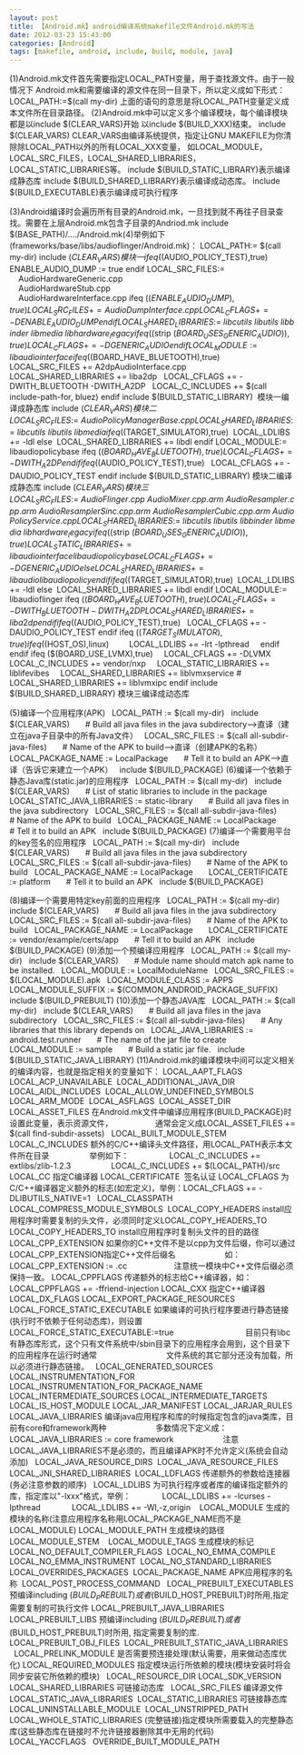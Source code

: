 ```yaml
---
layout: post
title: 【Android.mk】android编译系统makefile文件Android.mk的写法
date: 2012-03-23 15:43:00
categories: [Android]
tags: [makefile, android, include, build, module, java]
---
```

(1)Android.mk文件首先需要指定LOCAL_PATH变量，用于查找源文件。由于一般情况下
Android.mk和需要编译的源文件在同一目录下，所以定义成如下形式：
LOCAL_PATH:=$(call my-dir)
上面的语句的意思是将LOCAL_PATH变量定义成本文件所在目录路径。
(2)Android.mk中可以定义多个编译模块，每个编译模块都是以include $(CLEAR_VARS)开始
以include $(BUILD_XXX)结束。
include $(CLEAR_VARS)
CLEAR_VARS由编译系统提供，指定让GNU MAKEFILE为你清除除LOCAL_PATH以外的所有LOCAL_XXX变量，
如LOCAL_MODULE，LOCAL_SRC_FILES，LOCAL_SHARED_LIBRARIES，LOCAL_STATIC_LIBRARIES等。
include $(BUILD_STATIC_LIBRARY)表示编译成静态库
include $(BUILD_SHARED_LIBRARY)表示编译成动态库。
include $(BUILD_EXECUTABLE)表示编译成可执行程序

(3)Android编译时会遍历所有目录的Android.mk，一旦找到就不再往子目录查找。需要在上层Android.mk包含子目录的Andriod.mk
include $(BASE_PATH)/..../Android.mk(4)举例如下(frameworks/base/libs/audioflinger/Android.mk)：
LOCAL_PATH:= $(call my-dir)
include $(CLEAR_VARS)  模块一
ifeq ($(AUDIO_POLICY_TEST),true)
  ENABLE_AUDIO_DUMP := true
endif
LOCAL_SRC_FILES:= \
    AudioHardwareGeneric.cpp \
    AudioHardwareStub.cpp \
    AudioHardwareInterface.cpp
ifeq ($(ENABLE_AUDIO_DUMP),true)
  LOCAL_SRC_FILES += AudioDumpInterface.cpp
  LOCAL_CFLAGS += -DENABLE_AUDIO_DUMP
endif
LOCAL_SHARED_LIBRARIES := \
    libcutils \
    libutils \
    libbinder \
    libmedia \
    libhardware_legacy
ifeq ($(strip $(BOARD_USES_GENERIC_AUDIO)),true)
  LOCAL_CFLAGS += -DGENERIC_AUDIO
endif
LOCAL_MODULE:= libaudiointerface
ifeq ($(BOARD_HAVE_BLUETOOTH),true)
  LOCAL_SRC_FILES += A2dpAudioInterface.cpp
  LOCAL_SHARED_LIBRARIES += liba2dp
  LOCAL_CFLAGS += -DWITH_BLUETOOTH -DWITH_A2DP
  LOCAL_C_INCLUDES += $(call include-path-for, bluez)
endif
include $(BUILD_STATIC_LIBRARY)  模块一编译成静态库
include $(CLEAR_VARS)  模块二
LOCAL_SRC_FILES:=               \
    AudioPolicyManagerBase.cpp
LOCAL_SHARED_LIBRARIES := \
    libcutils \
    libutils \
    libmedia
ifeq ($(TARGET_SIMULATOR),true)
 LOCAL_LDLIBS += -ldl
else
 LOCAL_SHARED_LIBRARIES += libdl
endif
LOCAL_MODULE:= libaudiopolicybase
ifeq ($(BOARD_HAVE_BLUETOOTH),true)
  LOCAL_CFLAGS += -DWITH_A2DP
endif
ifeq ($(AUDIO_POLICY_TEST),true)
  LOCAL_CFLAGS += -DAUDIO_POLICY_TEST
endif
include $(BUILD_STATIC_LIBRARY) 模块二编译成静态库
include $(CLEAR_VARS) 模块三
LOCAL_SRC_FILES:=               \
    AudioFlinger.cpp            \
    AudioMixer.cpp.arm          \
    AudioResampler.cpp.arm      \
    AudioResamplerSinc.cpp.arm  \
    AudioResamplerCubic.cpp.arm \
    AudioPolicyService.cpp
LOCAL_SHARED_LIBRARIES := \
    libcutils \
    libutils \
    libbinder \
    libmedia \
    libhardware_legacy
ifeq ($(strip $(BOARD_USES_GENERIC_AUDIO)),true)
  LOCAL_STATIC_LIBRARIES += libaudiointerface libaudiopolicybase
  LOCAL_CFLAGS += -DGENERIC_AUDIO
else
  LOCAL_SHARED_LIBRARIES += libaudio libaudiopolicy
endif
ifeq ($(TARGET_SIMULATOR),true)
 LOCAL_LDLIBS += -ldl
else
 LOCAL_SHARED_LIBRARIES += libdl
endif
LOCAL_MODULE:= libaudioflinger
ifeq ($(BOARD_HAVE_BLUETOOTH),true)
  LOCAL_CFLAGS += -DWITH_BLUETOOTH -DWITH_A2DP
  LOCAL_SHARED_LIBRARIES += liba2dp
endif
ifeq ($(AUDIO_POLICY_TEST),true)
  LOCAL_CFLAGS += -DAUDIO_POLICY_TEST
endif
ifeq ($(TARGET_SIMULATOR),true)
    ifeq ($(HOST_OS),linux)
        LOCAL_LDLIBS += -lrt -lpthread
    endif
endif
ifeq ($(BOARD_USE_LVMX),true)
    LOCAL_CFLAGS += -DLVMX
    LOCAL_C_INCLUDES += vendor/nxp
    LOCAL_STATIC_LIBRARIES += liblifevibes
    LOCAL_SHARED_LIBRARIES += liblvmxservice
#    LOCAL_SHARED_LIBRARIES += liblvmxipc
endif
include $(BUILD_SHARED_LIBRARY) 模块三编译成动态库

(5)编译一个应用程序(APK)
  LOCAL_PATH := $(call my-dir)
  include $(CLEAR_VARS)
   
  # Build all java files in the java subdirectory-->直译（建立在java子目录中的所有Java文件）
  LOCAL_SRC_FILES := $(call all-subdir-java-files)
   
  # Name of the APK to build-->直译（创建APK的名称）
  LOCAL_PACKAGE_NAME := LocalPackage
   
  # Tell it to build an APK-->直译（告诉它来建立一个APK）
  include $(BUILD_PACKAGE)
(6)编译一个依赖于静态Java库(static.jar)的应用程序
  LOCAL_PATH := $(call my-dir)
  include $(CLEAR_VARS)
   
  # List of static libraries to include in the package
  LOCAL_STATIC_JAVA_LIBRARIES := static-library
   
  # Build all java files in the java subdirectory
  LOCAL_SRC_FILES := $(call all-subdir-java-files)
   
  # Name of the APK to build
  LOCAL_PACKAGE_NAME := LocalPackage
   
  # Tell it to build an APK
  include $(BUILD_PACKAGE)
(7)编译一个需要用平台的key签名的应用程序
  LOCAL_PATH := $(call my-dir)
  include $(CLEAR_VARS)
   
  # Build all java files in the java subdirectory
  LOCAL_SRC_FILES := $(call all-subdir-java-files)
   
  # Name of the APK to build
  LOCAL_PACKAGE_NAME := LocalPackage
   
  LOCAL_CERTIFICATE := platform
   
  # Tell it to build an APK
  include $(BUILD_PACKAGE)

(8)编译一个需要用特定key前面的应用程序
  LOCAL_PATH := $(call my-dir)
  include $(CLEAR_VARS)
   
  # Build all java files in the java subdirectory
  LOCAL_SRC_FILES := $(call all-subdir-java-files)
   
  # Name of the APK to build
  LOCAL_PACKAGE_NAME := LocalPackage
   
  LOCAL_CERTIFICATE := vendor/example/certs/app
   
  # Tell it to build an APK
  include $(BUILD_PACKAGE)
(9)添加一个预编译应用程序
  LOCAL_PATH := $(call my-dir)
  include $(CLEAR_VARS)
   
  # Module name should match apk name to be installed.
  LOCAL_MODULE := LocalModuleName
  LOCAL_SRC_FILES := $(LOCAL_MODULE).apk
  LOCAL_MODULE_CLASS := APPS
  LOCAL_MODULE_SUFFIX := $(COMMON_ANDROID_PACKAGE_SUFFIX)
   
  include $(BUILD_PREBUILT)
(10)添加一个静态JAVA库
  LOCAL_PATH := $(call my-dir)
  include $(CLEAR_VARS)
   
  # Build all java files in the java subdirectory
  LOCAL_SRC_FILES := $(call all-subdir-java-files)
   
  # Any libraries that this library depends on
  LOCAL_JAVA_LIBRARIES := android.test.runner
   
  # The name of the jar file to create
  LOCAL_MODULE := sample
   
  # Build a static jar file.
  include $(BUILD_STATIC_JAVA_LIBRARY)
(11)Android.mk的编译模块中间可以定义相关的编译内容，也就是指定相关的变量如下：
LOCAL_AAPT_FLAGS
LOCAL_ACP_UNAVAILABLE 
LOCAL_ADDITIONAL_JAVA_DIR 
 
LOCAL_AIDL_INCLUDES 
LOCAL_ALLOW_UNDEFINED_SYMBOLS 
LOCAL_ARM_MODE 
LOCAL_ASFLAGS 
LOCAL_ASSET_DIR 
LOCAL_ASSET_FILES 在Android.mk文件中编译应用程序(BUILD_PACKAGE)时设置此变量，表示资源文件，
                  通常会定义成LOCAL_ASSET_FILES += $(call find-subdir-assets)
 
LOCAL_BUILT_MODULE_STEM  
LOCAL_C_INCLUDES 额外的C/C++编译头文件路径，用LOCAL_PATH表示本文件所在目录
                 举例如下：
                 LOCAL_C_INCLUDES += extlibs/zlib-1.2.3
                 LOCAL_C_INCLUDES += $(LOCAL_PATH)/src 
 
LOCAL_CC 指定C编译器
LOCAL_CERTIFICATE  签名认证
LOCAL_CFLAGS 为C/C++编译器定义额外的标志(如宏定义)，举例：LOCAL_CFLAGS += -DLIBUTILS_NATIVE=1
 
LOCAL_CLASSPATH 
LOCAL_COMPRESS_MODULE_SYMBOLS 
LOCAL_COPY_HEADERS install应用程序时需要复制的头文件，必须同时定义LOCAL_COPY_HEADERS_TO
 
LOCAL_COPY_HEADERS_TO install应用程序时复制头文件的目的路径
LOCAL_CPP_EXTENSION 如果你的C++文件不是以cpp为文件后缀，你可以通过LOCAL_CPP_EXTENSION指定C++文件后缀名 
                    如：LOCAL_CPP_EXTENSION := .cc
                    注意统一模块中C++文件后缀必须保持一致。
LOCAL_CPPFLAGS 传递额外的标志给C++编译器，如：LOCAL_CPPFLAGS += -ffriend-injection
LOCAL_CXX 指定C++编译器
 
LOCAL_DX_FLAGS
LOCAL_EXPORT_PACKAGE_RESOURCES
LOCAL_FORCE_STATIC_EXECUTABLE 如果编译的可执行程序要进行静态链接(执行时不依赖于任何动态库)，则设置LOCAL_FORCE_STATIC_EXECUTABLE:=true 
                              目前只有libc有静态库形式，这个只有文件系统中/sbin目录下的应用程序会用到，这个目录下的应用程序在运行时通常
                              文件系统的其它部分还没有加载，所以必须进行静态链接。
 
LOCAL_GENERATED_SOURCES
 
LOCAL_INSTRUMENTATION_FOR
LOCAL_INSTRUMENTATION_FOR_PACKAGE_NAME
LOCAL_INTERMEDIATE_SOURCES
LOCAL_INTERMEDIATE_TARGETS
LOCAL_IS_HOST_MODULE
LOCAL_JAR_MANIFEST
LOCAL_JARJAR_RULES
LOCAL_JAVA_LIBRARIES 编译java应用程序和库的时候指定包含的java类库，目前有core和framework两种
                     多数情况下定义成：LOCAL_JAVA_LIBRARIES := core framework
                     注意LOCAL_JAVA_LIBRARIES不是必须的，而且编译APK时不允许定义(系统会自动添加)
 
LOCAL_JAVA_RESOURCE_DIRS 
LOCAL_JAVA_RESOURCE_FILES 
LOCAL_JNI_SHARED_LIBRARIES 
LOCAL_LDFLAGS 传递额外的参数给连接器(务必注意参数的顺序)
 
LOCAL_LDLIBS 为可执行程序或者库的编译指定额外的库，指定库以"-lxxx"格式，举例：
             LOCAL_LDLIBS += -lcurses -lpthread
             LOCAL_LDLIBS += -Wl,-z,origin 
 
LOCAL_MODULE 生成的模块的名称(注意应用程序名称用LOCAL_PACKAGE_NAME而不是LOCAL_MODULE)
LOCAL_MODULE_PATH 生成模块的路径
 
LOCAL_MODULE_STEM 
 
LOCAL_MODULE_TAGS 生成模块的标记 
 
LOCAL_NO_DEFAULT_COMPILER_FLAGS 
LOCAL_NO_EMMA_COMPILE 
LOCAL_NO_EMMA_INSTRUMENT 
LOCAL_NO_STANDARD_LIBRARIES 
LOCAL_OVERRIDES_PACKAGES 
LOCAL_PACKAGE_NAME APK应用程序的名称 
LOCAL_POST_PROCESS_COMMAND
 
LOCAL_PREBUILT_EXECUTABLES 预编译including $(BUILD_PREBUILT)或者$(BUILD_HOST_PREBUILT)时所用,指定需要复制的可执行文件
LOCAL_PREBUILT_JAVA_LIBRARIES 
LOCAL_PREBUILT_LIBS 预编译including $(BUILD_PREBUILT)或者$(BUILD_HOST_PREBUILT)时所用, 指定需要复制的库.
LOCAL_PREBUILT_OBJ_FILES 
LOCAL_PREBUILT_STATIC_JAVA_LIBRARIES  
 
LOCAL_PRELINK_MODULE 是否需要预连接处理(默认需要，用来做动态库优化)
LOCAL_REQUIRED_MODULES 指定模块运行所依赖的模块(模块安装时将会同步安装它所依赖的模块)
 
LOCAL_RESOURCE_DIR
LOCAL_SDK_VERSION
LOCAL_SHARED_LIBRARIES 可链接动态库
 
LOCAL_SRC_FILES 编译源文件
 
LOCAL_STATIC_JAVA_LIBRARIES 
LOCAL_STATIC_LIBRARIES 可链接静态库 
 
LOCAL_UNINSTALLABLE_MODULE 
LOCAL_UNSTRIPPED_PATH
 
LOCAL_WHOLE_STATIC_LIBRARIES (完整链接)指定模块所需要载入的完整静态库(这些静态库在链接时不允许链接器删除其中无用的代码)
 
LOCAL_YACCFLAGS
 
OVERRIDE_BUILT_MODULE_PATH

